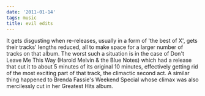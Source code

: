 ```yaml
---
date: '2011-01-14'
tags: music
title: evil edits
---
```


It gets disgusting when re-releases, usually in a form of \'the best of
X\', gets their tracks\' lengths reduced, all to make space for a larger
number of tracks on that album. The worst such a situation is in the
case of Don\'t Leave Me This Way (Harold Melvin & the Blue Notes) which
had a release that cut it to about 5 minutes of its original 10 minutes,
effectively getting rid of the most exciting part of that track, the
climactic second act. A similar thing happened to Brenda Fassie\'s
Weekend Special whose climax was also mercilessly cut in her Greatest
Hits album.
